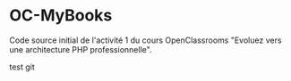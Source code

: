# OC-MyBooks

Code source initial de l'activité 1 du cours OpenClassrooms "Evoluez vers une architecture PHP professionnelle".

test git
